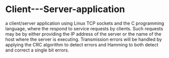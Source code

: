 # Client---Server-application
a client/server application using Linux TCP sockets and the C programming language, where
the respond to service requests by clients. Such requests may be by either 
providing the IP address of the server or the name of the host where the server is executing. 
Transmission errors will be handled by applying the CRC algorithm to detect errors and
Hamming to both detect and correct a single bit errors.

